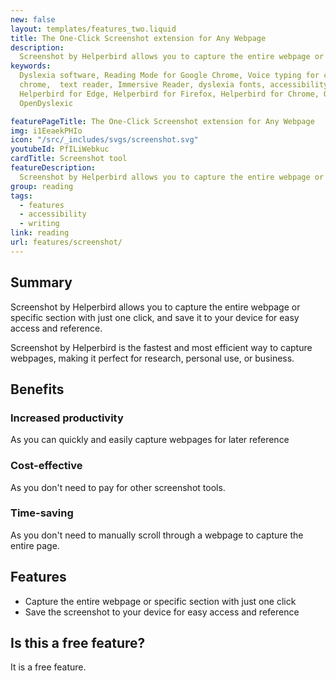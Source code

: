 ```yaml
---
new: false
layout: templates/features_two.liquid
title: The One-Click Screenshot extension for Any Webpage
description:
  Screenshot by Helperbird allows you to capture the entire webpage or specific section with just one click, and save it to your device for easy access and reference. Screenshot by Helperbird is the fastest and most efficient way to capture webpages, making it perfect for research, personal use, or business.
keywords:
  Dyslexia software, Reading Mode for Google Chrome, Voice typing for chrome, Text to speech for
  chrome,  text reader, Immersive Reader, dyslexia fonts, accessibility software, dyslexia software,
  Helperbird for Edge, Helperbird for Firefox, Helperbird for Chrome, Opendyslexic for Chrome,
  OpenDyslexic

featurePageTitle: The One-Click Screenshot extension for Any Webpage
img: i1EeaekPHIo
icon: "/src/_includes/svgs/screenshot.svg"
youtubeId: PfILiWebkuc
cardTitle: Screenshot tool
featureDescription:
  Screenshot by Helperbird allows you to capture the entire webpage or specific section with just one click, and save it to your device for easy access and reference.
group: reading
tags: 
  - features
  - accessibility
  - writing
link: reading
url: features/screenshot/
---
```


## Summary

Screenshot by Helperbird allows you to capture the entire webpage or specific section with just one click, and save it to your device for easy access and reference. 

Screenshot by Helperbird is the fastest and most efficient way to capture webpages, making it perfect for research, personal use, or business.


## Benefits

### Increased productivity
As you can quickly and easily capture webpages for later reference

### Cost-effective
As you don't need to pay for other screenshot tools.

### Time-saving
As you don't need to manually scroll through a webpage to capture the entire page.

## Features

- Capture the entire webpage or specific section with just one click
- Save the screenshot to your device for easy access and reference

## Is this a free feature?
It is a free feature.